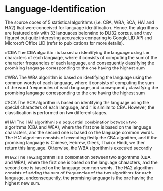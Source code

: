 # Language-Identification
The source codes of 5 statistical algorithms (i.e. CBA, WBA, SCA, HA1 and HA2) that were conceived for language identification. Hence, the algorithms are featured only with 32 languages belonging to DLI32 corpus, and they figured out quite interesting accuracies comparing to Google LID API and Microsoft Office LID (refer to publications for more details).

#CBA
The CBA algorithm is based on identifying the language using the characters of each language, where it consists of computing the sum of the character frequencies of each language, and consequently classifying the promising language corresponding to the one having the highest sum.

#WBA
The WBA algorithm is based on identifying the language using the common words of each language, where it consists of computing the sum of the word frequencies of each language, and consequently classifying the promising language corresponding to the one having the highest sum.

#SCA
The SCA algorithm is based on identifying the language using the special characters of each language, and it is similar to CBA. However, the classification is performed on two different stages.

#HA1
The HA1 algorithm is a sequential combination between two algorithms (CBA and WBA), where the first one is based on the language characters, and the second one is based on the language common words. The HA1 algorithm consists of executing firstly the CBA algorithm, and if the promising language is Chinese, Hebrew, Greek, Thai or Hindi, we then return this language. Otherwise, the WBA algorithm is executed secondly

#HA2
The HA2 algorithm is a combination between two algorithms (CBA and WBA), where the first one is based on the language characters, and the second one is based on the language common words. The HA2 algorithm consists of adding the sum of frequencies of the two algorithms for each language, andconsequently, the promising language is the one having the highest new sum.
